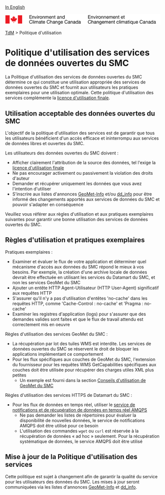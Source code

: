[In English](readme_en.md)

![ECCC logo](../img_eccc-logo.png)

[TdM](../readme_fr.md) > Politique d'utilisation

# Politique d'utilisation des services de données ouvertes du SMC

La Politique d'utilisation des services de données ouvertes du SMC détermine ce qui constitue une utilisation appropriée des services de données ouvertes du SMC et fournit aux utilisateurs les pratiques exemplaires pour une utilisation optimale. Cette politique d'utilisation des services complémente la [licence d'utilisation finale](../licence/readme_fr.md).

## Utilisation acceptable des données ouvertes du SMC

L'objectif de la politique d'utilisation des services est de garantir que tous les utilisateurs bénéficient d'un accès efficace et ininterrompu aux services de données libres et ouvertes du SMC.

Les utilisateurs des données ouvertes du SMC doivent :

* Afficher clairement l'attribution de la source des données, tel l'exige la [licence d'utilisation finale](../licence/readme_fr.md)
* Ne pas encourager activement ou passivement la violation des droits d'auteur
* Demander et récupérer uniquement les données que vous avez l'intention d'utiliser
* S'inscrire aux listes d'annonces [GeoMet-Info](https://lists.ec.gc.ca/cgi-bin/mailman/listinfo/geomet-info) et/ou [dd_info](https://lists.ec.gc.ca/cgi-bin/mailman/listinfo/dd_info) pour être informé des changements apportés aux services de données du SMC et pouvoir s'adapter en conséquence

Veuillez vous référer aux règles d'utilisation et aux pratiques exemplaires suivantes pour garantir une bonne utilisation des services de données ouvertes du SMC.

## Règles d'utilisation et pratiques exemplaires

Pratiques exemplaires :

* Examiner et évaluer le flux de votre application et déterminer quel mécanisme d'accès aux données du SMC répond le mieux à vos besoins. Par exemple, la création d'une archive locale de données devrait être effectuée en utilisant les services du Datamart du SMC, et non les services GeoMet du SMC
* Ajouter un entête HTTP Agent-Utilisateur (HTTP User-Agent) significatif aux requêtes HTTP
* S'assurer qu'il n'y a pas d'utilisation d'entêtes 'no-cache' dans les requêtes HTTP, comme 'Cache-Control : no-cache' et 'Pragma : no-cache'
* Examiner les registres d'application (logs) pour s'assurer que des demandes valides sont faites et que le flux de travail attendu est correctement mis en oeuvre

Règles d'utilisation des services GeoMet du SMC :

* La récupération par lot des tuiles WMS est interdite. Les services de données ouvertes du SMC se réservent le droit de bloquer les applications implémentant ce comportement
* Pour les flux spécifiques aux couches de GeoMet du SMC, l'extension du fournisseur pour les requêtes WMS GetCapabilities spécifiques aux couches doit être utilisée pour récupérer des charges utiles XML plus petites
    * Un exemple est fourni dans la section [Conseils d'utilisation de GeoMet du SMC](../msc-geomet/readme_fr.md#Accès)

Règles d'utilisation des services HTTPS de Datamart du SMC :

* Pour les flux de données en temps réel, utiliser le [service de notifications et de récupération de données en temps réel AMQPS](../msc-datamart/amqp_fr.md)
    * Ne pas demander les listes de répertoires pour évaluer la disponibilité de nouvelles données, le service de notifications AMQPS doit être utilisé pour ce besoin
    * L'utilisation des commandes `wget` ou `curl` est réservée à la récupération de données « ad hoc » seulement. Pour la récupération systématique de données, le service AMQPS doit être utilisé

## Mise à jour de la Politique d'utilisation des services

Cette politique est sujet à changement afin de garantir la qualité du service pour les utilisateurs des données du SMC. Les mises à jour seront communiquées via les listes d'annonces [GeoMet-Info](https://lists.ec.gc.ca/cgi-bin/mailman/listinfo/geomet-info) et [dd_info](https://lists.ec.gc.ca/cgi-bin/mailman/listinfo/dd_info).
